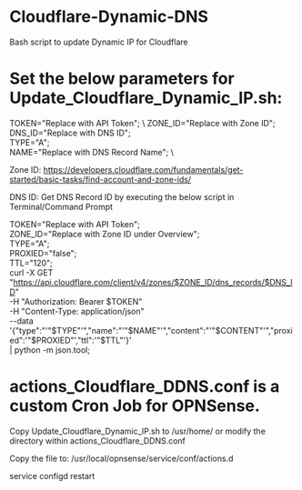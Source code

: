 # Cloudflare-Dynamic-DNS
Bash script to update Dynamic IP for Cloudflare
    
# Set the below parameters for Update_Cloudflare_Dynamic_IP.sh:
TOKEN="Replace with API Token"; \ 
ZONE_ID="Replace with Zone ID"; \
DNS_ID="Replace with DNS ID"; \
TYPE="A"; \
NAME="Replace with DNS Record Name"; \

Zone ID: https://developers.cloudflare.com/fundamentals/get-started/basic-tasks/find-account-and-zone-ids/

DNS ID: Get DNS Record ID by executing the below script in Terminal/Command Prompt

TOKEN="Replace with API Token"; \
ZONE_ID="Replace with Zone ID under Overview"; \
TYPE="A"; \
PROXIED="false"; \
TTL="120";\
curl -X GET "https://api.cloudflare.com/client/v4/zones/$ZONE_ID/dns_records/$DNS_ID" \
    -H "Authorization: Bearer $TOKEN" \
    -H "Content-Type: application/json" \
    --data '{"type":"'"$TYPE"'","name":"'"$NAME"'","content":"'"$CONTENT"'","proxied":'"$PROXIED"',"ttl":'"$TTL"'}' \
    | python -m json.tool;

# actions_Cloudflare_DDNS.conf is a custom Cron Job for OPNSense. 

Copy Update_Cloudflare_Dynamic_IP.sh to /usr/home/ or modify the directory within actions_Cloudflare_DDNS.conf

Copy the file to: /usr/local/opnsense/service/conf/actions.d

service configd restart
